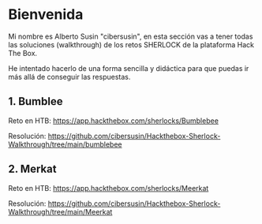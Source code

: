 # Bienvenida
Mi nombre es Alberto Susin "cibersusin", en esta sección vas a tener todas las soluciones (walkthrough) de los retos SHERLOCK de la plataforma Hack The Box.

He intentado hacerlo de una forma sencilla y didáctica para que puedas ir más allá de conseguir las respuestas.

## 1. Bumblee
Reto en HTB: 
https://app.hackthebox.com/sherlocks/Bumblebee

Resolución: 
https://github.com/cibersusin/Hackthebox-Sherlock-Walkthrough/tree/main/bumblebee

## 2. Merkat
Reto en HTB:
https://app.hackthebox.com/sherlocks/Meerkat

Resolución: 
https://github.com/cibersusin/Hackthebox-Sherlock-Walkthrough/tree/main/Meerkat
